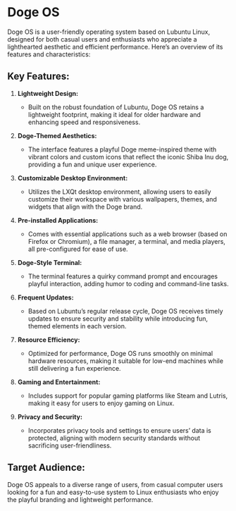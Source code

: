 # Doge OS

Doge OS is a user-friendly operating system based on Lubuntu Linux, designed for both casual users and enthusiasts who appreciate a lighthearted aesthetic and efficient performance. Here’s an overview of its features and characteristics:

## Key Features:

1. **Lightweight Design:**
   - Built on the robust foundation of Lubuntu, Doge OS retains a lightweight footprint, making it ideal for older hardware and enhancing speed and responsiveness.

2. **Doge-Themed Aesthetics:**
   - The interface features a playful Doge meme-inspired theme with vibrant colors and custom icons that reflect the iconic Shiba Inu dog, providing a fun and unique user experience.

3. **Customizable Desktop Environment:**
   - Utilizes the LXQt desktop environment, allowing users to easily customize their workspace with various wallpapers, themes, and widgets that align with the Doge brand.

4. **Pre-installed Applications:**
   - Comes with essential applications such as a web browser (based on Firefox or Chromium), a file manager, a terminal, and media players, all pre-configured for ease of use.

5. **Doge-Style Terminal:**
   - The terminal features a quirky command prompt and encourages playful interaction, adding humor to coding and command-line tasks.

6. **Frequent Updates:**
   - Based on Lubuntu’s regular release cycle, Doge OS receives timely updates to ensure security and stability while introducing fun, themed elements in each version.

7. **Resource Efficiency:**
   - Optimized for performance, Doge OS runs smoothly on minimal hardware resources, making it suitable for low-end machines while still delivering a fun experience.

8. **Gaming and Entertainment:**
   - Includes support for popular gaming platforms like Steam and Lutris, making it easy for users to enjoy gaming on Linux.

9. **Privacy and Security:**
    - Incorporates privacy tools and settings to ensure users’ data is protected, aligning with modern security standards without sacrificing user-friendliness.

## Target Audience:

Doge OS appeals to a diverse range of users, from casual computer users looking for a fun and easy-to-use system to Linux enthusiasts who enjoy the playful branding and lightweight performance.
